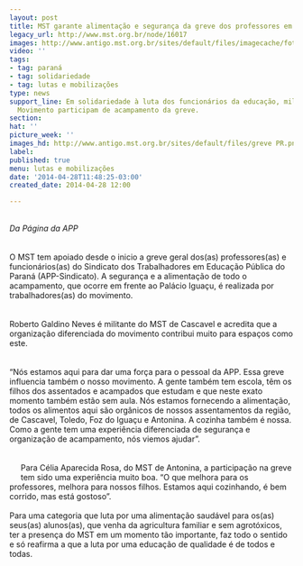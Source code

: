 ```yaml
---
layout: post
title: MST garante alimentação e segurança da greve dos professores em Curitiba
legacy_url: http://www.mst.org.br/node/16017
images: http://www.antigo.mst.org.br/sites/default/files/imagecache/foto_destaque/greve PR.png
video: ''
tags:
- tag: paraná
- tag: solidariedade
- tag: lutas e mobilizações
type: news
support_line: Em solidariedade à luta dos funcionários da educação, militantes do
  Movimento participam de acampamento da greve.
section: 
hat: ''
picture_week: ''
images_hd: http://www.antigo.mst.org.br/sites/default/files/greve PR.png
label: 
published: true
menu: lutas e mobilizações
date: '2014-04-28T11:48:25-03:00'
created_date: 2014-04-28 12:00

---
```

<p><img style="margin: 10px; float: right;" src="http://www.antigo.mst.org.br/sites/default/files/MST_greve%20professores.jpg" alt=""><br><em>Da Página da APP</em><br><br><br>O MST tem apoiado desde o inicio a greve geral dos(as) professores(as) e funcionários(as) do Sindicato dos Trabalhadores em Educação Pública do Paraná (APP-Sindicato). A segurança e a alimentação de todo o acampamento, que ocorre em frente ao Palácio Iguaçu, é realizada por trabalhadores(as) do movimento.<br><br><br>Roberto Galdino Neves é militante do MST de Cascavel e acredita que a organização diferenciada do movimento contribui muito para espaços como este.<br><br><br>“Nós estamos aqui para dar uma força para o pessoal da APP. Essa greve influencia também o nosso movimento. A gente também tem escola, têm os filhos dos assentados e acampados que estudam e que neste exato momento também estão sem aula. Nós estamos fornecendo a alimentação, todos os alimentos aqui são orgânicos de nossos assentamentos da região, de Cascavel, Toledo, Foz do Iguaçu e Antonina. A cozinha também é nossa. Como a gente tem uma experiência diferenciada de segurança e organização de acampamento, nós viemos ajudar”.<br><br><br><img style="margin: 10px; float: left;" src="http://www.antigo.mst.org.br/sites/default/files/professores.jpg" alt="">Para Célia Aparecida Rosa, do MST de Antonina, a participação na greve tem sido uma experiência muito boa. “O que melhora para os professores, melhora para nossos filhos. Estamos aqui cozinhando, é bem corrido, mas está gostoso”.<br><br>Para uma categoria que luta por uma alimentação saudável para os(as) seus(as) alunos(as), que venha da agricultura familiar e sem agrotóxicos, ter a presença do MST em um momento tão importante, faz todo o sentido e só reafirma a que a luta por uma educação de qualidade é de todos e todas.</p>

